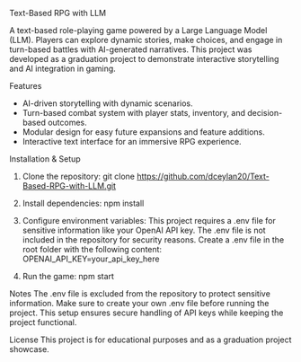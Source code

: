  Text-Based RPG with LLM

A text-based role-playing game powered by a Large Language Model (LLM). Players can explore dynamic stories, make choices, and engage in turn-based battles with AI-generated narratives. This project was developed as a graduation project to demonstrate interactive storytelling and AI integration in gaming.

 Features
- AI-driven storytelling with dynamic scenarios.
- Turn-based combat system with player stats, inventory, and decision-based outcomes.
- Modular design for easy future expansions and feature additions.
- Interactive text interface for an immersive RPG experience.

 Installation & Setup

1. Clone the repository:
git clone https://github.com/dceylan20/Text-Based-RPG-with-LLM.git

2. Install dependencies:
npm install

3. Configure environment variables:
This project requires a .env file for sensitive information like your OpenAI API key. The .env file is not included in the repository for security reasons.
Create a .env file in the root folder with the following content:
    OPENAI_API_KEY=your_api_key_here

4. Run the game:
npm start

Notes
The .env file is excluded from the repository to protect sensitive information.
Make sure to create your own .env file before running the project.
This setup ensures secure handling of API keys while keeping the project functional.

License
This project is for educational purposes and as a graduation project showcase.
